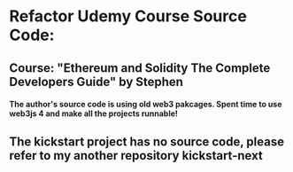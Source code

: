 # Refactor Udemy Course Source Code: 
## Course: "Ethereum and Solidity The Complete Developers Guide" by Stephen
#### The author's source code is using old web3 pakcages. Spent time to use web3js 4 and make all the projects runnable!

## The kickstart project has no source code, please refer to my another repository kickstart-next
